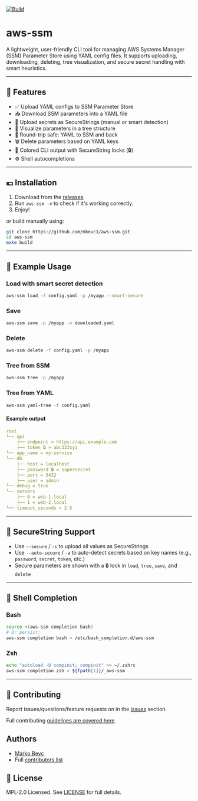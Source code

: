[![Build](https://github.com/mbevc1/aws-ssm/actions/workflows/build.yaml/badge.svg)](https://github.com/mbevc1/aws-ssm/actions/workflows/build.yaml)

# aws-ssm

A lightweight, user-friendly CLI tool for managing AWS Systems Manager (SSM) Parameter Store using YAML config files. It supports uploading, downloading, deleting, tree visualization, and secure secret handling with smart heuristics.

---

## 🚀 Features

- ✅ Upload YAML configs to SSM Parameter Store
- 📥 Download SSM parameters into a YAML file
- 🔐 Upload secrets as SecureStrings (manual or smart detection)
- 🌲 Visualize parameters in a tree structure
- 🔄 Round-trip safe: YAML to SSM and back
- 🗑️ Delete parameters based on YAML keys
- 🎨 Colored CLI output with SecureString locks (🔒)
- ⚙️  Shell autocompletions

---

## 💶 Installation

1. Download from the [releases](https://github.com/mbevc1/aws-ssm/releases)
2. Run `aws-ssm -v` to check if it's working correctly.
3. Enjoy!

or build manually using:

```bash
git clone https://github.com/mbevc1/aws-ssm.git
cd aws-ssm
make build
```

---

## 🧪 Example Usage

### Load with smart secret detection
```bash
aws-ssm load -f config.yaml -p /myapp --smart-secure
```

### Save
```bash
aws-ssm save -p /myapp -o downloaded.yaml
```

### Delete
```bash
aws-ssm delete -f config.yaml -p /myapp
```

### Tree from SSM
```bash
aws-ssm tree -p /myapp
```

### Tree from YAML
```bash
aws-ssm yaml-tree -f config.yaml
```

#### Example output

```yaml
root
└── api
    ├── endpoint = https://api.example.com
    ├── token 🔒 = abc123xyz
└── app_name = my-service
└── db
    ├── host = localhost
    ├── password 🔒 = supersecret
    ├── port = 5432
    ├── user = admin
└── debug = true
└── servers
    ├── 0 = web-1.local
    ├── 1 = web-2.local
└── timeout_seconds = 2.5
```

---

## 🔐 SecureString Support

- Use `--secure` / `-s` to upload all values as SecureStrings
- Use `--auto-secure` / `-a` to auto-detect secrets based on key names (e.g., `password`, `secret`, `token`, etc.)
- Secure parameters are shown with a 🔒 lock in `load`, `tree`, `save`, and `delete`

---

## 🧩 Shell Completion

### Bash
```bash
source <(aws-ssm completion bash)
# Or persist:
aws-ssm completion bash > /etc/bash_completion.d/aws-ssm
```

### Zsh
```bash
echo "autoload -U compinit; compinit" >> ~/.zshrc
aws-ssm completion zsh > ${fpath[1]}/_aws-ssm
```

---

## 🧰 Contributing

Report issues/questions/feature requests on in the [issues](https://github.com/mbevc1/aws-ssm/issues/new) section.

Full contributing [guidelines are covered here](.github/CONTRIBUTING.md).

## Authors

* [Marko Bevc](https://github.com/mbevc1)
* Full [contributors list](https://github.com/mbevc1/aws-ssm/graphs/contributors)

## 📄 License

MPL-2.0 Licensed. See [LICENSE](LICENSE) for full details.
<!-- https://choosealicense.com/licenses/ -->
